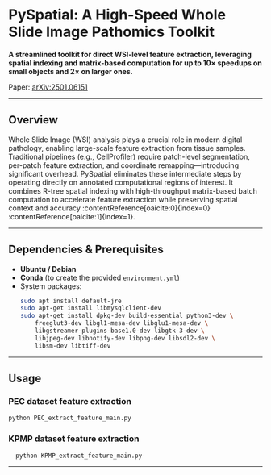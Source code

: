 # PySpatial: A High-Speed Whole Slide Image Pathomics Toolkit

**A streamlined toolkit for direct WSI-level feature extraction, leveraging spatial indexing and matrix-based computation for up to 10× speedups on small objects and 2× on larger ones.**

Paper: [arXiv:2501.06151](https://arxiv.org/abs/2501.06151)

---

## Overview

Whole Slide Image (WSI) analysis plays a crucial role in modern digital pathology, enabling large-scale feature extraction from tissue samples. Traditional pipelines (e.g., CellProfiler) require patch-level segmentation, per-patch feature extraction, and coordinate remapping—introducing significant overhead. PySpatial eliminates these intermediate steps by operating directly on annotated computational regions of interest. It combines R-tree spatial indexing with high-throughput matrix-based batch computation to accelerate feature extraction while preserving spatial context and accuracy :contentReference[oaicite:0]{index=0}&#8203;:contentReference[oaicite:1]{index=1}.

---

## Dependencies & Prerequisites

- **Ubuntu / Debian**  
- **Conda** (to create the provided `environment.yml`)  
- System packages:
  ```bash
  sudo apt install default-jre
  sudo apt-get install libmysqlclient-dev
  sudo apt-get install dpkg-dev build-essential python3-dev \
      freeglut3-dev libgl1-mesa-dev libglu1-mesa-dev \
      libgstreamer-plugins-base1.0-dev libgtk-3-dev \
      libjpeg-dev libnotify-dev libpng-dev libsdl2-dev \
      libsm-dev libtiff-dev

---
## Usage
### PEC dataset feature extraction
  ```bash
  python PEC_extract_feature_main.py
```

### KPMP dataset feature extraction
```bash
  python KPMP_extract_feature_main.py
```
---
